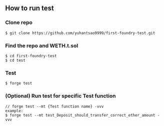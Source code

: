 ## How to run test

### Clone repo

```shell
$ git clone https://github.com/yuhantsao9999/first-foundry-test.git
```

### Find the repo and WETH.t.sol

```shell
$ cd first-foundry-test
$ cd test
```

### Test

```shell
$ forge test
```

### (Optional) Run test for specific Test function

```shell
// forge test --mt {Test function name} -vvv
example:
$ forge test --mt test_Deposit_should_transfer_correct_ether_amount -vvv
```
